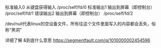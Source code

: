 标准输入0    从键盘获得输入 /proc/self/fd/0 
标准输出1    输出到屏幕（即控制台） /proc/self/fd/1 
错误输出2    输出到屏幕（即控制台） /proc/self/fd/2 

/dev/null代表linux的空设备文件，所有往这个文件里面写入的内容都会丢失，俗称“黑洞”

详细了解 &到底什么意思
https://segmentfault.com/q/1010000002454596

